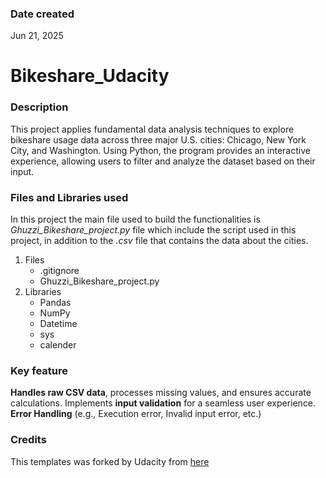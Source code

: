 ### Date created
Jun 21, 2025

# Bikeshare_Udacity

### Description
This project applies fundamental data analysis techniques to explore bikeshare usage data across three 
major U.S. cities: Chicago, New York City, and Washington. Using Python, the program provides an interactive experience, 
allowing users to filter and analyze the dataset based on their input.

### Files and Libraries used
In this project the main file used to build the functionalities is _Ghuzzi_Bikeshare_project.py_ file which include 
the script used in this project, in addition to the _.csv_ file that contains the data about the cities.
1. Files
   - .gitignore
   - Ghuzzi_Bikeshare_project.py
2. Libraries
   * Pandas
   * NumPy
   * Datetime
   * sys
   * calender
### Key feature
**Handles raw CSV data**, processes missing values, and ensures accurate calculations.
Implements **input validation** for a seamless user experience.
**Error Handling** (e.g., Execution error, Invalid input error, etc.)
### Credits
This templates was forked by Udacity from [here](https://github.com/udacity/pdsnd_github)
